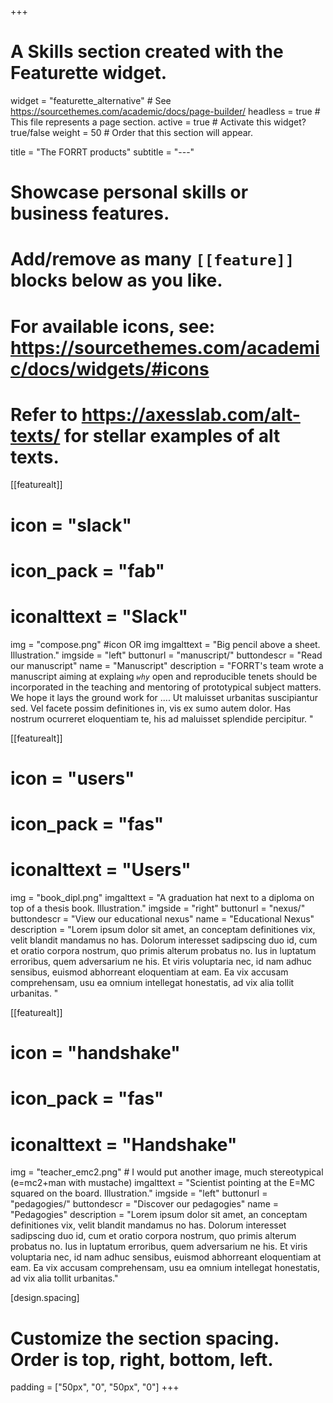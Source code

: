 +++
# A Skills section created with the Featurette widget.
widget = "featurette_alternative"  # See https://sourcethemes.com/academic/docs/page-builder/
headless = true  # This file represents a page section.
active = true  # Activate this widget? true/false
weight = 50  # Order that this section will appear.

title = "The FORRT products"
subtitle = "---"

# Showcase personal skills or business features.
# 

# Add/remove as many `[[feature]]` blocks below as you like.
# 
# For available icons, see: https://sourcethemes.com/academic/docs/widgets/#icons
# Refer to https://axesslab.com/alt-texts/ for stellar examples of alt texts.

[[featurealt]]
  # icon = "slack"
  # icon_pack = "fab"
  # iconalttext = "Slack"
  img = "compose.png" #icon OR img
  imgalttext = "Big pencil above a sheet. Illustration." 
  imgside = "left"
  buttonurl = "manuscript/"
  buttondescr = "Read our manuscript"
  name = "Manuscript"
  description = "FORRT's team wrote a manuscript aiming at explaing _`why`_ open and reproducible tenets should be incorporated in the teaching and mentoring of prototypical subject matters. We hope it lays the ground work for .... Ut maluisset urbanitas suscipiantur sed. Vel facete possim definitiones in, vis ex sumo autem dolor. Has nostrum ocurreret eloquentiam te, his ad maluisset splendide percipitur. "
  
[[featurealt]]
  # icon = "users"
  # icon_pack = "fas"
  # iconalttext = "Users"
  img = "book_dipl.png"
  imgalttext = "A graduation hat next to a diploma on top of a thesis book. Illustration." 
  imgside = "right"
  buttonurl = "nexus/"
  buttondescr = "View our educational nexus"
  name = "Educational Nexus"
  description = "Lorem ipsum dolor sit amet, an conceptam definitiones vix, velit blandit mandamus no has. Dolorum interesset sadipscing duo id, cum et oratio corpora nostrum, quo primis alterum probatus no. Ius in luptatum erroribus, quem adversarium ne his. Et viris voluptaria nec, id nam adhuc sensibus, euismod abhorreant eloquentiam at eam. Ea vix accusam comprehensam, usu ea omnium intellegat honestatis, ad vix alia tollit urbanitas. "  
  
[[featurealt]]
  # icon = "handshake"
  # icon_pack = "fas"
  # iconalttext = "Handshake"
  img = "teacher_emc2.png" # I would put another image, much stereotypical (e=mc2+man with mustache)
  imgalttext = "Scientist pointing at the E=MC squared on the board. Illustration." 
  imgside = "left"
  buttonurl = "pedagogies/"
  buttondescr = "Discover our pedagogies"
  name = "Pedagogies"
  description = "Lorem ipsum dolor sit amet, an conceptam definitiones vix, velit blandit mandamus no has. Dolorum interesset sadipscing duo id, cum et oratio corpora nostrum, quo primis alterum probatus no. Ius in luptatum erroribus, quem adversarium ne his. Et viris voluptaria nec, id nam adhuc sensibus, euismod abhorreant eloquentiam at eam. Ea vix accusam comprehensam, usu ea omnium intellegat honestatis, ad vix alia tollit urbanitas."
  
[design.spacing]
  # Customize the section spacing. Order is top, right, bottom, left.
  padding = ["50px", "0", "50px", "0"]
+++